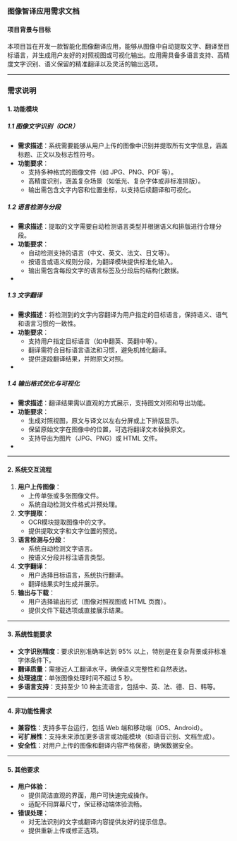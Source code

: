 ### 图像智译应用需求文档

#### **项目背景与目标**

本项目旨在开发一款智能化图像翻译应用，能够从图像中自动提取文字、翻译至目标语言，并生成用户友好的对照视图或可视化输出。应用需具备多语言支持、高精度文字识别、语义保留的精准翻译以及灵活的输出选项。

---

### **需求说明**

#### **1. 功能模块**

##### **1.1 图像文字识别（OCR）**
- **需求描述**：系统需要能够从用户上传的图像中识别并提取所有文字信息，涵盖标题、正文以及标志性符号。
- **功能要求**：
  - 支持多种格式的图像文件（如 JPG、PNG、PDF 等）。
  - 高精度识别，涵盖复杂场景（如低光、复杂字体或非标准排版）。
  - 输出需包含文字内容和位置坐标，以支持后续翻译和可视化。


##### **1.2 语言检测与分段**
- **需求描述**：提取的文字需要自动检测语言类型并根据语义和排版进行合理分段。
- **功能要求**：
  - 自动检测支持的语言（中文、英文、法文、日文等）。
  - 按语言或语义规则分段，为翻译模块提供标准化输入。
  - 输出需包含每段文字的语言标签及分段后的结构化数据。
-

##### **1.3 文字翻译**
- **需求描述**：将检测到的文字内容翻译为用户指定的目标语言，保持语义、语气和语言习惯的一致性。
- **功能要求**：
  - 支持用户指定目标语言（如中翻英、英翻中等）。
  - 翻译需符合目标语言语法和习惯，避免机械化翻译。
  - 提供逐段翻译结果，并附原文对照。
-

##### **1.4 输出格式优化与可视化**
- **需求描述**：翻译结果需以直观的方式展示，支持图文对照和导出功能。
- **功能要求**：
  - 生成对照视图，原文与译文以左右分屏或上下排版显示。
  - 保留原始文字在图像中的位置，可选将翻译文本替换原文。
  - 支持导出为图片（JPG、PNG）或 HTML 文件。
-

---

#### **2. 系统交互流程**

1. **用户上传图像**：
   - 上传单张或多张图像文件。
   - 系统自动检测文件格式并预处理。
2. **文字提取**：
   - OCR模块提取图像中的文字。
   - 提供提取文字和文字位置的预览。
3. **语言检测与分段**：
   - 系统自动检测文字语言。
   - 按语义分段并标注语言类型。
4. **文字翻译**：
   - 用户选择目标语言，系统执行翻译。
   - 翻译结果实时生成并展示。
5. **输出与下载**：
   - 用户选择输出形式（图像对照视图或 HTML 页面）。
   - 提供文件下载选项或直接展示结果。

---

#### **3. 系统性能要求**

- **文字识别精度**：要求识别准确率达到 95% 以上，特别是在复杂背景或非标准字体条件下。
- **翻译质量**：需接近人工翻译水平，确保语义完整性和自然表达。
- **处理速度**：单张图像处理时间不超过 5 秒。
- **多语言支持**：支持至少 10 种主流语言，包括中、英、法、德、日、韩等。

---

#### **4. 非功能性需求**

- **兼容性**：支持多平台运行，包括 Web 端和移动端（iOS、Android）。
- **可扩展性**：支持未来添加更多语言或功能模块（如语音识别、文档生成）。
- **安全性**：对用户上传的图像和翻译内容严格保密，确保数据安全。

---

#### **5. 其他要求**

- **用户体验**：
  - 提供简洁直观的界面，用户可快速完成操作。
  - 适配不同屏幕尺寸，保证移动端体验流畅。
- **错误处理**：
  - 对无法识别的文字或翻译内容提供友好的提示信息。
  - 提供重新上传或修正选项。
